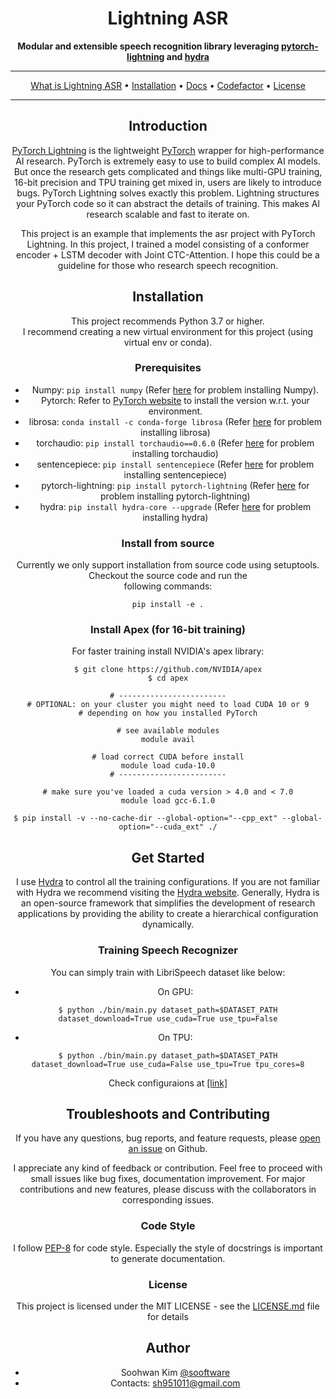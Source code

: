 # <h1 align="center">Lightning ASR</h1>

<div align="center">

**Modular and extensible speech recognition library leveraging [pytorch-lightning](https://github.com/PyTorchLightning/pytorch-lightning) and [hydra](https://github.com/facebookresearch/hydra)**

  
---

<p align="center">
  <a href="https://github.com/sooftware/lightning-asr#introduction">What is Lightning ASR</a> •
  <a href="https://github.com/sooftware/lightning-asr#installation">Installation</a> •
  <a href="https://sooftware.github.io/lightning-asr/">Docs</a> •
  <a href="https://www.codefactor.io/repository/github/sooftware/lightning-asr">Codefactor</a> •
  <a href="https://github.com/sooftware/lightning-asr/blob/main/LICENSE">License</a>
</p>

---
    
## Introduction
    
[PyTorch Lightning](https://github.com/PyTorchLightning/pytorch-lightning) is the lightweight [PyTorch](https://github.com/pytorch/pytorch) wrapper for high-performance AI research. PyTorch is extremely easy to use to build complex AI models. But once the research gets complicated and things like multi-GPU training, 16-bit precision and TPU training get mixed in, users are likely to introduce bugs. PyTorch Lightning solves exactly this problem. Lightning structures your PyTorch code so it can abstract the details of training. This makes AI research scalable and fast to iterate on.   
  
This project is an example that implements the asr project with PyTorch Lightning. In this project, I trained a model consisting of a conformer encoder + LSTM decoder with Joint CTC-Attention. I hope this could be a guideline for those who research speech recognition.  
  
## Installation
  
This project recommends Python 3.7 or higher.  
I recommend creating a new virtual environment for this project (using virtual env or conda).
  

### Prerequisites
  
* Numpy: `pip install numpy` (Refer [here](https://github.com/numpy/numpy) for problem installing Numpy).
* Pytorch: Refer to [PyTorch website](http://pytorch.org/) to install the version w.r.t. your environment.   
* librosa: `conda install -c conda-forge librosa` (Refer [here](https://github.com/librosa/librosa) for problem installing librosa)
* torchaudio: `pip install torchaudio==0.6.0` (Refer [here](https://github.com/pytorch/pytorch) for problem installing torchaudio)
* sentencepiece: `pip install sentencepiece` (Refer [here](https://github.com/google/sentencepiece) for problem installing sentencepiece)
* pytorch-lightning: `pip install pytorch-lightning` (Refer [here](https://github.com/PyTorchLightning/pytorch-lightning) for problem installing pytorch-lightning)
* hydra: `pip install hydra-core --upgrade` (Refer [here](https://github.com/facebookresearch/hydra) for problem installing hydra)
  
### Install from source
Currently we only support installation from source code using setuptools. Checkout the source code and run the   
following commands:  
```
pip install -e .
```
  
### Install Apex (for 16-bit training) 
  
For faster training install NVIDIA's apex library:
  
```
$ git clone https://github.com/NVIDIA/apex
$ cd apex

# ------------------------
# OPTIONAL: on your cluster you might need to load CUDA 10 or 9
# depending on how you installed PyTorch

# see available modules
module avail

# load correct CUDA before install
module load cuda-10.0
# ------------------------

# make sure you've loaded a cuda version > 4.0 and < 7.0
module load gcc-6.1.0

$ pip install -v --no-cache-dir --global-option="--cpp_ext" --global-option="--cuda_ext" ./
```
  
## Get Started
  
I use [Hydra](https://github.com/facebookresearch/hydra) to control all the training configurations. If you are not familiar with Hydra we recommend visiting the [Hydra website](https://hydra.cc/). Generally, Hydra is an open-source framework that simplifies the development of research applications by providing the ability to create a hierarchical configuration dynamically.
  
### Training Speech Recognizer
  
You can simply train with LibriSpeech dataset like below:  
  
- On GPU:
  
```
$ python ./bin/main.py dataset_path=$DATASET_PATH dataset_download=True use_cuda=True use_tpu=False
```

- On TPU:
  
```
$ python ./bin/main.py dataset_path=$DATASET_PATH dataset_download=True use_cuda=False use_tpu=True tpu_cores=8
```
  
Check configuraions at [[link]](https://github.com/sooftware/lightning-asr/tree/main/configs)
  
## Troubleshoots and Contributing
If you have any questions, bug reports, and feature requests, please [open an issue](https://github.com/sooftware/lightning-asr/issues) on Github.   
  
I appreciate any kind of feedback or contribution.  Feel free to proceed with small issues like bug fixes, documentation improvement.  For major contributions and new features, please discuss with the collaborators in corresponding issues.  
  
### Code Style
I follow [PEP-8](https://www.python.org/dev/peps/pep-0008/) for code style. Especially the style of docstrings is important to generate documentation. 
  
### License
This project is licensed under the MIT LICENSE - see the [LICENSE.md](https://github.com/sooftware/lightning-asr/blob/master/LICENSE) file for details
  
## Author
  
* Soohwan Kim [@sooftware](https://github.com/sooftware)
* Contacts: sh951011@gmail.com
